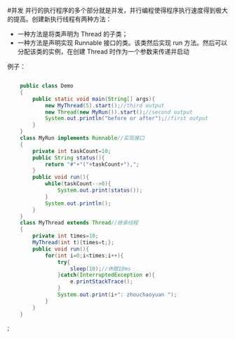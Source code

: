 #并发
并行的执行程序的多个部分就是并发，并行编程使得程序执行速度得到极大的提高。创建新执行线程有两种方法：

- 一种方法是将类声明为 Thread 的子类；
- 一种方法是声明实现 Runnable 接口的类。该类然后实现 run 方法。然后可以分配该类的实例，在创建 Thread 时作为一个参数来传递并启动

例子：

```java

    public class Demo
    {
    	public static void main(String[] args){
    		new MyThread(5).start();//third output
    		new Thread(new MyRun()).start();//second output
    		System.out.println("before or after");//first output
    	}
    }
    class MyRun implements Runnable//实现接口
    {
    	private int taskCount=10;
    	public String status(){
    		return "#"+"("+taskCount+"),";
    	}
    	public void run(){
    		while(taskCount-->0){
    			System.out.print(status());
    		}
    		System.out.println();
    	}
    }
    class MyThread extends Thread//继承线程
    {
    	private int times=10;
    	MyThread(int t){times=t;};
    	public void run(){
    		for(int i=0;i<times;i++){			
    			try{
    				sleep(10);//休眠10ms
    			}catch(InterruptedException e){
    				e.printStackTrace();
    			}
    			System.out.print(i+": zhouchaoyuan ");
    		}
    	}
    }

```

;
